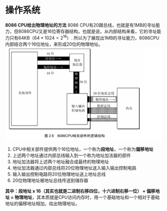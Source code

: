 # 操作系统
**8086 CPU给出物理地址的方法**
8086 CPU有20跟总线，也就是有1MB的寻址能力，但8086CPU又是16位寄存器结构，也就是说，从内部结构来看，它的寻址能力只有64KB（$64*1024=2^{16}$）. 所以为了展现出1MB的寻址能力，8086CPU内部结合两个16位地址，来形成20位的物理地址。
![image](https://github.com/lyb1234567/CS_Self_Study/blob/master/Operating%20System/image/8086CPU.PNG?raw=true)
1. CPU中相关部件提供两个16位地址，一个称为**段地址**，一个称为**偏移地址**
2. 上述两个地址通过内部总线输入到一个称为地址加法器的部件
3. 地址加法器将上述两个地址融合成最终的物理地址
4. 地址加法器通过内部总线将20位物理地址送入输入输出控制电路
5. 输入输出控制电路将20位物理地址送上地址总线
6. 20位物理地址被地址总线传送到储存器
   
**其中：段地址 x 16（其实也就是二进制右移四位，十六进制右移一位） + 偏移地址 = 物理地址**，其本质就是CPU访问内存时，用一个基础地址和一个相对于基础地址的偏移地址相加，给出物理地址。